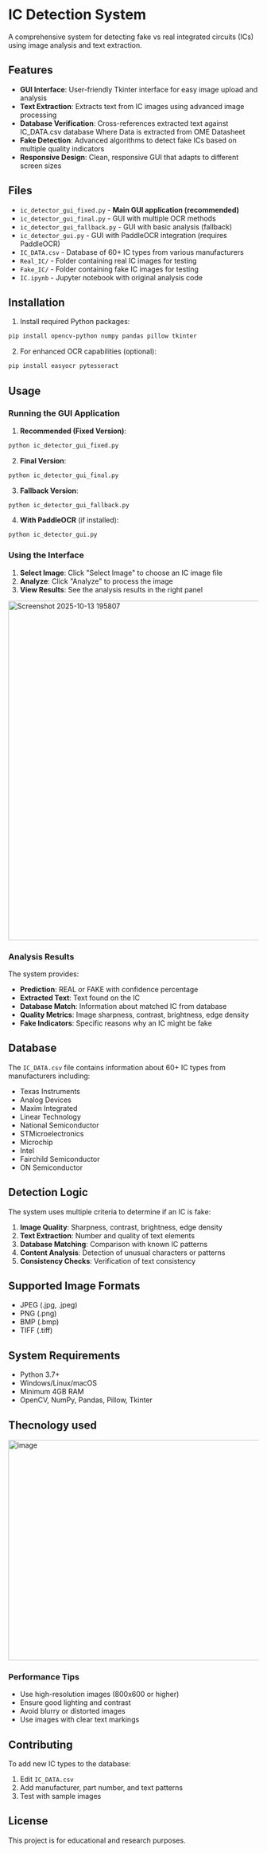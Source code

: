 # IC Detection System

A comprehensive system for detecting fake vs real integrated circuits (ICs) using image analysis and text extraction.

## Features

- **GUI Interface**: User-friendly Tkinter interface for easy image upload and analysis
- **Text Extraction**: Extracts text from IC images using advanced image processing
- **Database Verification**: Cross-references extracted text against IC_DATA.csv database Where Data is extracted from OME Datasheet
- **Fake Detection**: Advanced algorithms to detect fake ICs based on multiple quality indicators
- **Responsive Design**: Clean, responsive GUI that adapts to different screen sizes

## Files

- `ic_detector_gui_fixed.py` - **Main GUI application (recommended)**
- `ic_detector_gui_final.py` - GUI with multiple OCR methods
- `ic_detector_gui_fallback.py` - GUI with basic analysis (fallback)
- `ic_detector_gui.py` - GUI with PaddleOCR integration (requires PaddleOCR)
- `IC_DATA.csv` - Database of 60+ IC types from various manufacturers
- `Real_IC/` - Folder containing real IC images for testing
- `Fake_IC/` - Folder containing fake IC images for testing
- `IC.ipynb` - Jupyter notebook with original analysis code

## Installation

1. Install required Python packages:
```bash
pip install opencv-python numpy pandas pillow tkinter
```

2. For enhanced OCR capabilities (optional):
```bash
pip install easyocr pytesseract
```

## Usage

### Running the GUI Application

1. **Recommended (Fixed Version)**:
```bash
python ic_detector_gui_fixed.py
```

2. **Final Version**:
```bash
python ic_detector_gui_final.py
```

3. **Fallback Version**:
```bash
python ic_detector_gui_fallback.py
```

4. **With PaddleOCR** (if installed):
```bash
python ic_detector_gui.py
```

### Using the Interface

1. **Select Image**: Click "Select Image" to choose an IC image file
2. **Analyze**: Click "Analyze" to process the image
3. **View Results**: See the analysis results in the right panel

<img width="1271" height="682" alt="Screenshot 2025-10-13 195807" src="https://github.com/user-attachments/assets/2b4f3fd6-d4ba-42db-95c6-88bae2d8f0cf" />


### Analysis Results

The system provides:
- **Prediction**: REAL or FAKE with confidence percentage
- **Extracted Text**: Text found on the IC
- **Database Match**: Information about matched IC from database
- **Quality Metrics**: Image sharpness, contrast, brightness, edge density
- **Fake Indicators**: Specific reasons why an IC might be fake

## Database

The `IC_DATA.csv` file contains information about 60+ IC types from manufacturers including:
- Texas Instruments
- Analog Devices
- Maxim Integrated
- Linear Technology
- National Semiconductor
- STMicroelectronics
- Microchip
- Intel
- Fairchild Semiconductor
- ON Semiconductor

## Detection Logic

The system uses multiple criteria to determine if an IC is fake:

1. **Image Quality**: Sharpness, contrast, brightness, edge density
2. **Text Extraction**: Number and quality of text elements
3. **Database Matching**: Comparison with known IC patterns
4. **Content Analysis**: Detection of unusual characters or patterns
5. **Consistency Checks**: Verification of text consistency

## Supported Image Formats

- JPEG (.jpg, .jpeg)
- PNG (.png)
- BMP (.bmp)
- TIFF (.tiff)

## System Requirements

- Python 3.7+
- Windows/Linux/macOS
- Minimum 4GB RAM
- OpenCV, NumPy, Pandas, Pillow, Tkinter

## Thecnology used
<img width="655" height="443" alt="image" src="https://github.com/user-attachments/assets/aa5c288d-e5d6-4fca-9272-acc85a7c71e4" />


### Performance Tips

- Use high-resolution images (800x600 or higher)
- Ensure good lighting and contrast
- Avoid blurry or distorted images
- Use images with clear text markings

## Contributing

To add new IC types to the database:
1. Edit `IC_DATA.csv`
2. Add manufacturer, part number, and text patterns
3. Test with sample images

## License

This project is for educational and research purposes.
